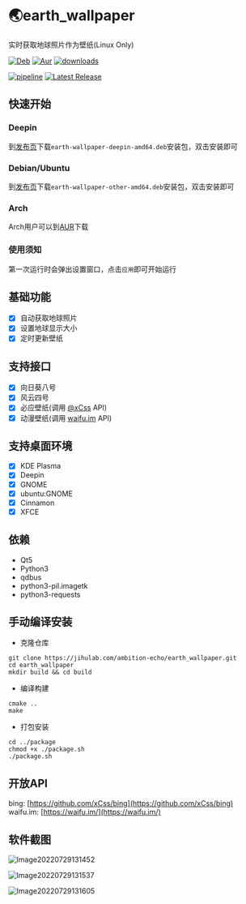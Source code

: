# 🌏earth_wallpaper

实时获取地球照片作为壁纸(Linux Only)

[![Deb](https://github.com/ambition-echo/earth_wallpaper/actions/workflows/deb.yml/badge.svg)](https://github.com/ambition-echo/earth_wallpaper/actions/workflows/deb.yml)
[![Aur](https://github.com/ambition-echo/earth_wallpaper/actions/workflows/aur.yml/badge.svg)](https://github.com/ambition-echo/earth_wallpaper/actions/workflows/aur.yml)
[![downloads](https://img.shields.io/github/downloads/ambition-echo/earth_wallpaper/total)](https://github.com/ambition-echo/earth_wallpaper/releases)

[![pipeline](https://jihulab.com/ambition-echo/earth_wallpaper/badges/main/pipeline.svg)](https://jihulab.com/ambition-echo/earth_wallpaper/commits/main)
[![Latest Release](https://jihulab.com/ambition-echo/earth_wallpaper/-/badges/release.svg)](https://jihulab.com/ambition-echo/earth_wallpaper/-/releases)
## 快速开始

### Deepin

到[发布页](https://jihulab.com/ambition-echo/earth_wallpaper/-/releases)下载```earth-wallpaper-deepin-amd64.deb```安装包，双击安装即可

### Debian/Ubuntu

到[发布页](https://jihulab.com/ambition-echo/earth_wallpaper/-/releases)下载```earth-wallpaper-other-amd64.deb```安装包，双击安装即可

### Arch

Arch用户可以到[AUR](https://aur.archlinux.org/packages/earth-wallpaper-nightly)下载

### 使用须知

第一次运行时会弹出设置窗口，点击```应用```即可开始运行

## 基础功能

- [x] 自动获取地球照片
- [x] 设置地球显示大小
- [x] 定时更新壁纸

## 支持接口

- [x] 向日葵八号
- [x] 风云四号
- [x] 必应壁纸(调用 [@xCss](https://github.com/xCss/bing) API)
- [x] 动漫壁纸(调用 [waifu.im](https://waifu.im/) API)

## 支持桌面环境

- [x] KDE Plasma
- [x] Deepin
- [x] GNOME
- [x] ubuntu:GNOME
- [x] Cinnamon
- [x] XFCE

## 依赖

- Qt5
- Python3
- qdbus
- python3-pil.imagetk
- python3-requests

## 手动编译安装

- 克隆仓库
```shell
git clone https://jihulab.com/ambition-echo/earth_wallpaper.git
cd earth_wallpaper
mkdir build && cd build
```

- 编译构建
```shell
cmake ..
make
```

- 打包安装
```shell
cd ../package
chmod +x ./package.sh
./package.sh
```

## 开放API

bing: [https://github.com/xCss/bing](https://github.com/xCss/bing)
waifu.im: [https://waifu.im/](https://waifu.im/)

## 软件截图

![Image20220729131452](https://jihulab.com/ambition-echo/img_bed/raw/main/img/Image20220729131452.png)

![Image20220729131537](https://jihulab.com/ambition-echo/img_bed/-/raw/main/img/Image20220729131537.png)

![Image20220729131605](https://jihulab.com/ambition-echo/img_bed/raw/main/img/Image20220729131605.png)
